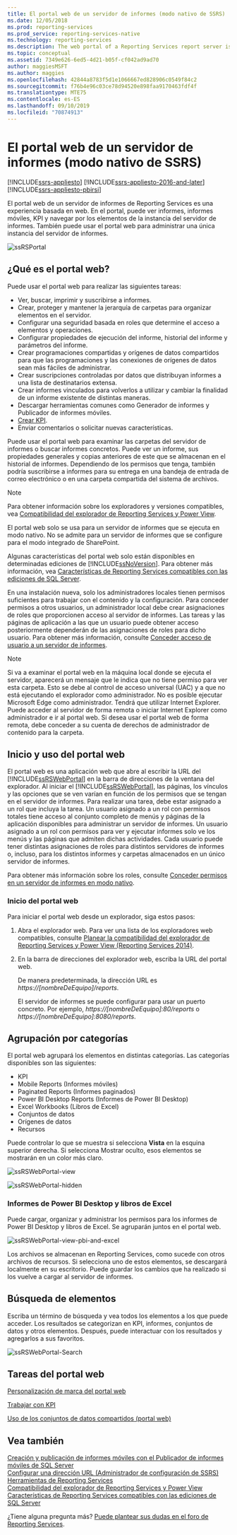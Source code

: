 ```yaml
---
title: El portal web de un servidor de informes (modo nativo de SSRS) | Microsoft Docs
ms.date: 12/05/2018
ms.prod: reporting-services
ms.prod_service: reporting-services-native
ms.technology: reporting-services
ms.description: The web portal of a Reporting Services report server is a web-based experience for viewing reports, mobile reports, KPIs, and navigating through the elements in your report server instance.
ms.topic: conceptual
ms.assetid: 7349e626-6ed5-4d21-b05f-cf042ad9ad70
author: maggiesMSFT
ms.author: maggies
ms.openlocfilehash: 42844a8783f5d1e1066667ed828906c0549f84c2
ms.sourcegitcommit: f76b4e96c03ce78d94520e898faa9170463fdf4f
ms.translationtype: MTE75
ms.contentlocale: es-ES
ms.lasthandoff: 09/10/2019
ms.locfileid: "70874913"
---
```

# <a name="the-web-portal-of-a-report-server-ssrs-native-mode"></a>El portal web de un servidor de informes (modo nativo de SSRS)

[!INCLUDE[ssrs-appliesto](../includes/ssrs-appliesto.md)] [!INCLUDE[ssrs-appliesto-2016-and-later](../includes/ssrs-appliesto-2016-and-later.md)] [!INCLUDE[ssrs-appliesto-pbirsi](../includes/ssrs-appliesto-pbirs.md)]

El portal web de un servidor de informes de Reporting Services es una experiencia basada en web. En el portal, puede ver informes, informes móviles, KPI y navegar por los elementos de la instancia del servidor de informes. También puede usar el portal web para administrar una única instancia del servidor de informes.

![ssRSPortal](../reporting-services/media/ssrsportal.png)

## <a name="what-is-the-web-portal"></a>¿Qué es el portal web?

Puede usar el portal web para realizar las siguientes tareas:

- Ver, buscar, imprimir y suscribirse a informes.
- Crear, proteger y mantener la jerarquía de carpetas para organizar elementos en el servidor.
- Configurar una seguridad basada en roles que determine el acceso a elementos y operaciones.
- Configurar propiedades de ejecución del informe, historial del informe y parámetros del informe.
- Crear programaciones compartidas y orígenes de datos compartidos para que las programaciones y las conexiones de orígenes de datos sean más fáciles de administrar.
- Crear suscripciones controladas por datos que distribuyan informes a una lista de destinatarios extensa.
- Crear informes vinculados para volverlos a utilizar y cambiar la finalidad de un informe existente de distintas maneras.
- Descargar herramientas comunes como Generador de informes y Publicador de informes móviles.
- [Crear KPI](../reporting-services/working-with-kpis-in-reporting-services.md).
- Enviar comentarios o solicitar nuevas características.

Puede usar el portal web para examinar las carpetas del servidor de informes o buscar informes concretos. Puede ver un informe, sus propiedades generales y copias anteriores de este que se almacenan en el historial de informes. Dependiendo de los permisos que tenga, también podría suscribirse a informes para su entrega en una bandeja de entrada de correo electrónico o en una carpeta compartida del sistema de archivos.

> [!NOTE]
> Para obtener información sobre los exploradores y versiones compatibles, vea [Compatibilidad del explorador de Reporting Services y Power View](../reporting-services/browser-support-for-reporting-services-and-power-view.md).

El portal web solo se usa para un servidor de informes que se ejecuta en modo nativo. No se admite para un servidor de informes que se configure para el modo integrado de SharePoint.

Algunas características del portal web solo están disponibles en determinadas ediciones de [!INCLUDE[ssNoVersion](../includes/ssnoversion-md.md)]. Para obtener más información, vea [Características de Reporting Services compatibles con las ediciones de SQL Server](../reporting-services/reporting-services-features-supported-by-the-editions-of-sql-server-2016.md).

En una instalación nueva, solo los administradores locales tienen permisos suficientes para trabajar con el contenido y la configuración. Para conceder permisos a otros usuarios, un administrador local debe crear asignaciones de roles que proporcionen acceso al servidor de informes. Las tareas y las páginas de aplicación a las que un usuario puede obtener acceso posteriormente dependerán de las asignaciones de roles para dicho usuario. Para obtener más información, consulte [Conceder acceso de usuario a un servidor de informes](security/grant-user-access-to-a-report-server-report-manager.md).

> [!NOTE]
> Si va a examinar el portal web en la máquina local donde se ejecuta el servidor, aparecerá un mensaje que le indica que no tiene permiso para ver esta carpeta. Esto se debe al control de acceso universal (UAC) y a que no está ejecutando el explorador como administrador. No es posible ejecutar Microsoft Edge como administrador. Tendrá que utilizar Internet Explorer. Puede acceder al servidor de forma remota o iniciar Internet Explorer como administrador e ir al portal web. Si desea usar el portal web de forma remota, debe conceder a su cuenta de derechos de administrador de contenido para la carpeta.  

## <a name="start-and-use-the-web-portal"></a>Inicio y uso del portal web

El portal web es una aplicación web que abre al escribir la URL del [!INCLUDE[ssRSWebPortal](../includes/ssrswebportal.md)] en la barra de direcciones de la ventana del explorador. Al iniciar el [!INCLUDE[ssRSWebPortal](../includes/ssrswebportal.md)], las páginas, los vínculos y las opciones que se ven varían en función de los permisos que se tengan en el servidor de informes. Para realizar una tarea, debe estar asignado a un rol que incluya la tarea.  Un usuario asignado a un rol con permisos totales tiene acceso al conjunto completo de menús y páginas de la aplicación disponibles para administrar un servidor de informes. Un usuario asignado a un rol con permisos para ver y ejecutar informes solo ve los menús y las páginas que admiten dichas actividades. Cada usuario puede tener distintas asignaciones de roles para distintos servidores de informes o, incluso, para los distintos informes y carpetas almacenados en un único servidor de informes.

Para obtener más información sobre los roles, consulte [Conceder permisos en un servidor de informes en modo nativo](../reporting-services/security/granting-permissions-on-a-native-mode-report-server.md).

### <a name="start-the-web-portal"></a>Inicio del portal web

Para iniciar el portal web desde un explorador, siga estos pasos:

1. Abra el explorador web. Para ver una lista de los exploradores web compatibles, consulte [Planear la compatibilidad del explorador de Reporting Services y Power View (Reporting Services 2014)](../reporting-services/browser-support-for-reporting-services-and-power-view.md).

2. En la barra de direcciones del explorador web, escriba la URL del portal web.

    De manera predeterminada, la dirección URL es *https://[nombreDeEquipo]/reports*.

    El servidor de informes se puede configurar para usar un puerto concreto. Por ejemplo, *https://[nombreDeEquipo]:80/reports* o *https://[nombreDeEquipo]:8080/reports*.

## <a name="grouping-by-categories"></a>Agrupación por categorías

El portal web agrupará los elementos en distintas categorías. Las categorías disponibles son las siguientes:

- KPI
- Mobile Reports (Informes móviles)
- Paginated Reports (Informes paginados)
- Power BI Desktop Reports (Informes de Power BI Desktop)
- Excel Workbooks (Libros de Excel)
- Conjuntos de datos
- Orígenes de datos
- Recursos

Puede controlar lo que se muestra si selecciona **Vista** en la esquina superior derecha. Si selecciona Mostrar oculto, esos elementos se mostrarán en un color más claro.

![ssRSWebPortal-view](../reporting-services/media/ssrswebportal-view.png)

![ssRSWebPortal-hidden](../reporting-services/media/ssrswebportal-hidden.png)

### <a name="power-bi-desktop-reports-and-excel-workbooks"></a>Informes de Power BI Desktop y libros de Excel

Puede cargar, organizar y administrar los permisos para los informes de Power BI Desktop y libros de Excel. Se agruparán juntos en el portal web.

![ssRSWebPortal-view-pbi-and-excel](../reporting-services/media/ssrswebportal-view-pbi-and-excel.png)

Los archivos se almacenan en Reporting Services, como sucede con otros archivos de recursos. Si selecciona uno de estos elementos, se descargará localmente en su escritorio. Puede guardar los cambios que ha realizado si los vuelve a cargar al servidor de informes.

## <a name="search-for-items"></a>Búsqueda de elementos

Escriba un término de búsqueda y vea todos los elementos a los que puede acceder. Los resultados se categorizan en KPI, informes, conjuntos de datos y otros elementos. Después, puede interactuar con los resultados y agregarlos a sus favoritos.

![ssRSWebPortal-Search](../reporting-services/media/ssrswebportal-search.png)

## <a name="web-portal-tasks"></a>Tareas del portal web

[Personalización de marca del portal web](../reporting-services/branding-the-web-portal.md)

[Trabajar con KPI](../reporting-services/working-with-kpis-in-reporting-services.md)

[Uso de los conjuntos de datos compartidos (portal web)](../reporting-services/work-with-shared-datasets-web-portal.md)

## <a name="see-also"></a>Vea también

[Creación y publicación de informes móviles con el Publicador de informes móviles de SQL Server](../reporting-services/mobile-reports/create-mobile-reports-with-sql-server-mobile-report-publisher.md)  
[Configurar una dirección URL (Administrador de configuración de SSRS)](../reporting-services/install-windows/configure-a-url-ssrs-configuration-manager.md)  
[Herramientas de Reporting Services](../reporting-services/tools/reporting-services-tools.md)  
[Compatibilidad del explorador de Reporting Services y Power View](../reporting-services/browser-support-for-reporting-services-and-power-view.md)  
[Características de Reporting Services compatibles con las ediciones de SQL Server](../reporting-services/reporting-services-features-supported-by-the-editions-of-sql-server-2016.md)  

¿Tiene alguna pregunta más? [Puede plantear sus dudas en el foro de Reporting Services](https://go.microsoft.com/fwlink/?LinkId=620231).
